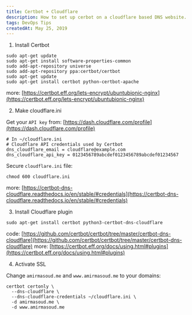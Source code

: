 ```yaml
---
title: Certbot + Cloudflare
description: How to set up cerbot on a cloudflare based DNS website.
tags: DevOps Tips
createdAt: May 25, 2019
---
```


1. Install Certbot

```shell
sudo apt-get update
sudo apt-get install software-properties-common
sudo add-apt-repository universe
sudo add-apt-repository ppa:certbot/certbot
sudo apt-get update
sudo apt-get install certbot python-certbot-apache
```

more: [https://certbot.eff.org/lets-encrypt/ubuntubionic-nginx](https://certbot.eff.org/lets-encrypt/ubuntubionic-nginx)

2. Make cloudflare.ini

Get your `API key` from: [https://dash.cloudflare.com/profile](https://dash.cloudflare.com/profile)

```shell
# In ~/cloudflare.ini
# Cloudflare API credentials used by Certbot
dns_cloudflare_email = cloudflare@example.com
dns_cloudflare_api_key = 0123456789abcdef0123456789abcdef01234567
```

Secure `cloudflare.ini` file:

```shell
chmod 600 cloudflare.ini
```

more: [https://certbot-dns-cloudflare.readthedocs.io/en/stable/#credentials](https://certbot-dns-cloudflare.readthedocs.io/en/stable/#credentials)

3. Install Cloudflare plugin

```shell
sudo apt-get install certbot python3-certbot-dns-cloudflare
```

code: [https://github.com/certbot/certbot/tree/master/certbot-dns-cloudflare](https://github.com/certbot/certbot/tree/master/certbot-dns-cloudflare)
more: [https://certbot.eff.org/docs/using.html#plugins](https://certbot.eff.org/docs/using.html#plugins)

4. Activate SSL

Change `amirmasoud.me` and `www.amirmasoud.me` to your domains:

```shell
certbot certonly \
  --dns-cloudflare \
  --dns-cloudflare-credentials ~/cloudflare.ini \
  -d amirmasoud.me \
  -d www.amirmasoud.me
```
